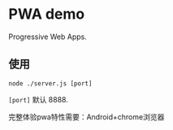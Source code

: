 # PWA demo

Progressive Web Apps.



## 使用

    node ./server.js [port]

`[port]` 默认 8888.

完整体验pwa特性需要：Android+chrome浏览器
